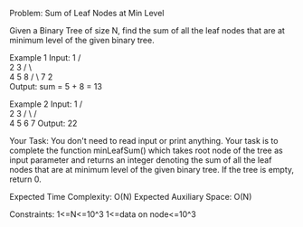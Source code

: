 Problem: Sum of Leaf Nodes at Min Level

Given a Binary Tree of size N, find the sum of all the leaf nodes that are at minimum level of the given binary tree.

Example 1
Input: 
         1
        /  \
       2    3
     /  \     \
    4    5     8 
  /  \ 
 7    2      
Output: sum = 5 + 8 = 13

Example 2
Input: 
        1
      /    \
     2      3
    / \    / \
   4   5  6   7
Output: 22

Your Task:
You don't need to read input or print anything. Your task is to complete the function minLeafSum() which takes root node of the tree as input parameter and returns an integer denoting the sum of all the leaf nodes that are at minimum level of the given binary tree. If the tree is empty, return 0. 
 
Expected Time Complexity: O(N)
Expected Auxiliary Space: O(N)

Constraints:
1<=N<=10^3
1<=data on node<=10^3